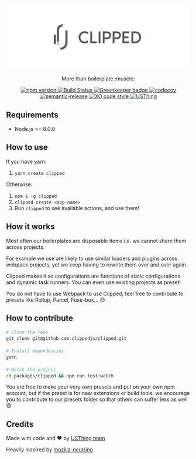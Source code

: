 [![Clipped](static/clipped-banner.jpg)](https://clippedjs.github.io)

<p align="center">
More than boilerplate :muscle:
</p>

<p align="center">
  <a href="https://badge.fury.io/js/clipped">
    <img src="https://badge.fury.io/js/clipped.svg" alt="npm version">
  </a>
  <a href="https://travis-ci.org/clippedjs/clipped">
    <img src="https://travis-ci.org/clippedjs/clipped.svg?branch=master" alt="Build Status">
  </a>
  <a href="https://greenkeeper.io/">
    <img src="https://badges.greenkeeper.io/clippedjs/clipped.svg" alt="Greenkeeper badge">
  </a>
  <a href="https://codecov.io/gh/clippedjs/clipped">
    <img src="https://codecov.io/gh/clippedjs/clipped/branch/master/graph/badge.svg" alt="codecov">
  </a>
  <a href="https://github.com/semantic-release/semantic-release">
    <img src="https://img.shields.io/badge/%20%20%F0%9F%93%A6%F0%9F%9A%80-semantic--release-e10079.svg" alt="semantic-release">
  </a>
  <a href="https://github.com/xojs/xo">
    <img src="https://img.shields.io/badge/code_style-XO-5ed9c7.svg" alt="XO code style">
  </a>
  <a href="https://usthing.xyz">
    <img src="https://badgen.net/badge/%E2%99%A5/USThing/blue" alt="USThing">
  </a>
</p>

## Requirements
- Node.js >= 8.0.0

## How to use
If you have yarn:
1. `yarn create clipped`

Otherwise:
1. `npm i -g clipped`
2. `clipped create <app-name>`
4. Run `clipped` to see available actions, and use them!

## How it works
Most often our boilerplates are disposable items i.e. we cannot share them across projects. 

For example we use are likely to use similar loaders and plugins across webpack projects, yet we keep having to rewrite them over and over again.

Clipped makes it so configurations are functions of static configurations and dynamic task runners. You can even use existing projects as preset!

You do not have to use Webpack to use Clipped, feel free to contribute to presets like Rollup, Parcel, Fuse-box... :blush:

## How to contribute
```bash
# Clone the repo
git clone git@github.com:clippedjs/clipped.git

# Install dependencies
yarn

# Watch the project
cd packages/clipped && npm run test:watch
```

You are free to make your very own presets and put on your own npm account, but if the preset is for new extensions or build tools, we encourage you to contribute to our presets folder so that others can suffer less as well :smile:


## Credits
Made with code and :heart: by [USThing team](https://github.com/USThing)

Heavily inspired by [mozilla-neutrino](https://github.com/mozilla-neutrino/neutrino-dev)
